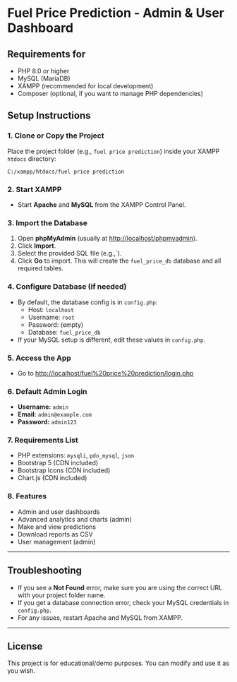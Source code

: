 # Fuel Price Prediction - Admin & User Dashboard


## Requirements for 
- PHP 8.0 or higher
- MySQL (MariaDB)
- XAMPP (recommended for local development)
- Composer (optional, if you want to manage PHP dependencies)


## Setup Instructions

### 1. Clone or Copy the Project
Place the project folder (e.g., `fuel price prediction`) inside your XAMPP `htdocs` directory:
```
C:/xampp/htdocs/fuel price prediction
```


### 2. Start XAMPP
- Start **Apache** and **MySQL** from the XAMPP Control Panel.

### 3. Import the Database
1. Open **phpMyAdmin** (usually at [http://localhost/phpmyadmin](http://localhost/phpmyadmin)).
2. Click **Import**.
3. Select the provided SQL file (e.g.,`).
4. Click **Go** to import. This will create the `fuel_price_db` database and all required tables.



### 4. Configure Database (if needed)
- By default, the database config is in `config.php`:
  - Host: `localhost`
  - Username: `root`
  - Password: (empty)
  - Database: `fuel_price_db`
- If your MySQL setup is different, edit these values in `config.php`.

### 5. Access the App
- Go to [http://localhost/fuel%20price%20prediction/login.php](http://localhost/fuel%20price%20prediction/login.php)

### 6. Default Admin Login
- **Username:** `admin`
- **Email:** `admin@example.com`
- **Password:** `admin123`

### 7. Requirements List
- PHP extensions: `mysqli`, `pdo_mysql`, `json`
- Bootstrap 5 (CDN included)
- Bootstrap Icons (CDN included)
- Chart.js (CDN included)

### 8. Features
- Admin and user dashboards
- Advanced analytics and charts (admin)
- Make and view predictions
- Download reports as CSV
- User management (admin)

---

## Troubleshooting
- If you see a **Not Found** error, make sure you are using the correct URL with your project folder name.
- If you get a database connection error, check your MySQL credentials in `config.php`.
- For any issues, restart Apache and MySQL from XAMPP.

---

## License
This project is for educational/demo purposes. You can modify and use it as you wish. 
